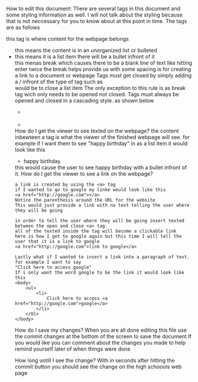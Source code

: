 
How to edit this document:
  There are several tags in this document and some styling information as well.  I will not talk about the styling
  because that is not neccessary for you to know about at this point in time.
  The tags are as follows
  <body> this tag is where content for the webpage belongs
  <ul> this means the content is in an unorganized list or bulleted
  <li> this means it is a list item there will be a bullet infront of it
  <br> this menas break which causes there to be a blank line of text like hitting enter twice
  		the break helps provide us with some spacing
  <a> is for creating a link to a document or webpage
  Tags must get closed by simply adding a / infront of the type of tag such as </li> would be to close a list item
  The only exception to this rule is as break tag wich only needs to be opened not closed.
  Tags must always be opened and closed in a cascading style. as shown below
  <body>
  	<ul>
  		<li>
  		</li>
  		<br>
  		<li>
  			<a>
  			</a>
  		</li>
  	</ul>
  </body>
How do I get the viewer to see texted on the webpage?
	the content inbewteen a tag is what the viewer of the finished webpage will see. 
	for example if I want them to see "happy birthday" in as a list item it would look like this
	<body>
		<ul>
			<li>
				happy birthday
			</li>
		</Ul>
	</body>
	this would cause the user to see happy birthday with a bullet infront of it.
How do I get the viewer to see a link on the webpage?
	
	a link is created by using the <a> tag
	if I wanted to go to google my linke would look like this
	<a href="http://google.com"></a>
	Notice the parenthesis around the URL for the website
	This would just provide a link with no text telling the user where they will be going
	
	in order to tell the user where they will be going insert texted between the open and close <a> tag.
	all of the texted inside the tag will become a clickable link
	here is how I get to google again but this time I will tell the user that it is a link to google
	<a href="http://google.com">link to google</a>
	
	Lastly what if I wanted to insert a link into a paragraph of text.  for example I want to say
	"Click here to access google"
	If i only want the word google to be the link it would look like this
	<body>
		<ul>
			<li>
				Click here to access <a href="http://google.com">google</a>
			</li>
		</Ul>
	</body>
How do I save my changes?
	When you are all done editing this file use the commit changes at the bottom of the screen to save the document
	If you would like you can comment about the changes you made to help remind yourself later of when things were done
	
How long untill I see the change?
	With in seconds after hitting the commit button you should see the change on the high schoools web page
